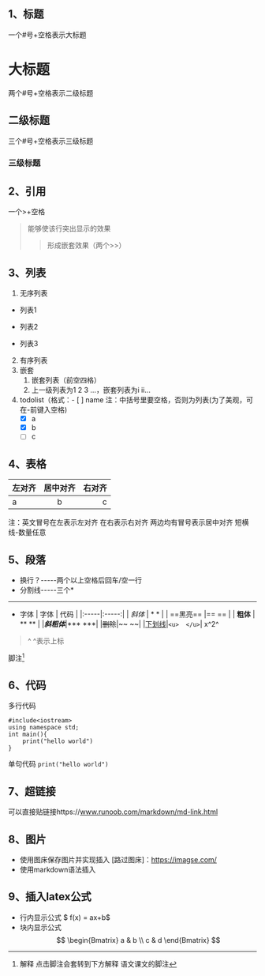 ## 1、标题
一个#号+空格表示大标题
# 大标题
两个#号+空格表示二级标题
## 二级标题
三个#号+空格表示三级标题
### 三级标题
## 2、引用
一个>+空格
> 能够使该行突出显示的效果
>> 形成嵌套效果（两个>>）
## 3、列表
1. 无序列表
- 列表1
+ 列表2
* 列表3
2. 有序列表
3. 嵌套
    1. 嵌套列表（前空四格）
    2. 上一级列表为1 2    3 ...，嵌套列表为i ii...
4. todolist（格式：- [ ] name   注：中括号里要空格，否则为列表(为了美观，可在-前键入空格)
    - [x] a 
    - [x] b
    - [ ] c
## 4、表格
| 左对齐 | 居中对齐 | 右对齐 |
|:-----|:-----:|-----:|
| a | b | c | 

注：英文冒号在左表示左对齐
在右表示右对齐
两边均有冒号表示居中对齐
短横线-数量任意
## 5、段落
- 换行？-----两个以上空格后回车/空一行
- 分割线-----三个*
***
  
- 字体
| 字体 | 代码 |
|:-----|:-----:|
| *斜体* | * * |
| ==黑亮== |== == |
| **粗体** | ** ** |
|***斜粗体***|*** ***|
|~~删除~~|~~   ~~|
|<u>下划线</u>|`<u>  </u>`|
x^2^       
> ^ ^表示上标

脚注[^1]
## 6、代码
多行代码
```
#include<iostream>
using namespace std;
int main(){
    print("hello world")
}
```
单句代码
`print("hello world")`

## 7、超链接
可以直接贴链接https://www.runoob.com/markdown/md-link.html

## 8、图片
- 使用图床保存图片并实现插入
[路过图床]：https://imagse.com/
- 使用markdown语法插入
## 9、插入latex公式
- 行内显示公式
$ f(x) = ax+b$
- 块内显示公式
$$
\begin{Bmatrix}
a & b \\
c & d
\end{Bmatrix}
$$



[^1]:解释 点击脚注会套转到下方解释 语文课文的脚注